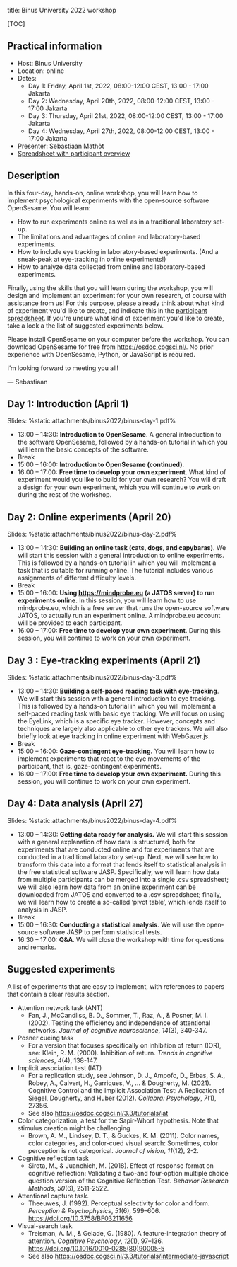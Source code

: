 title: Binus University 2022 workshop


[TOC]


## Practical information

- Host: Binus University
- Location: online
- Dates: 
    - Day 1: Friday, April 1st, 2022, 08:00-12:00 CEST, 13:00 - 17:00 Jakarta
    - Day 2: Wednesday, April 20th, 2022, 08:00-12:00 CEST, 13:00 - 17:00 Jakarta
    - Day 3: Thursday, April 21st, 2022, 08:00-12:00 CEST, 13:00 - 17:00 Jakarta
    - Day 4: Wednesday, April 27th, 2022, 08:00-12:00 CEST, 13:00 - 17:00 Jakarta
- Presenter: Sebastiaan Mathôt
- [Spreadsheet with participant overview](https://binusianorg.sharepoint.com/sites/WyLab/_layouts/15/guestaccess.aspx?guestaccesstoken=wvSvcpJoabwkk99w%2BuZhpJX58EgC6O4ug%2FgWYbN4H%2BI%3D&docid=2_15f25248401074bb79187e333dcb63088&rev=1&e=iPtB1U)


## Description

In this four-day, hands-on, online workshop, you will learn how to implement psychological experiments with the open-source software OpenSesame. You will learn:

- How to run experiments online as well as in a traditional laboratory set-up.
- The limitations and advantages of online and laboratory-based experiments.
- How to include eye tracking in laboratory-based experiments. (And a sneak-peak at eye-tracking in online experiments!)
- How to analyze data collected from online and laboratory-based experiments.

Finally, using the skills that you will learn during the workshop, you will design and implement an experiment for your own research, of course with assistance from us! For this purpose, please already think about what kind of experiment you'd like to create, and indicate this in the [participant spreadsheet](https://binusianorg.sharepoint.com/sites/WyLab/_layouts/15/guestaccess.aspx?guestaccesstoken=wvSvcpJoabwkk99w%2BuZhpJX58EgC6O4ug%2FgWYbN4H%2BI%3D&docid=2_15f25248401074bb79187e333dcb63088&rev=1&e=iPtB1U). If you're unsure what kind of experiment you'd like to create, take a look a the list of suggested experiments below.

Please install OpenSesame on your computer before the workshop. You can download OpenSesame for free from <https://osdoc.cogsci.nl/>. No prior experience with OpenSesame, Python, or JavaScript is required.

I’m looking forward to meeting you all!

— Sebastiaan


## Day 1: Introduction (April 1)

Slides: %static:attachments/binus2022/binus-day-1.pdf%

- 13:00 – 14:30: __Introduction to OpenSesame__. A general introduction to the software OpenSesame, followed by a hands-on tutorial in which you will learn the basic concepts of the software.
- Break
- 15:00 – 16:00: __Introduction to OpenSesame (continued)__.
- 16:00 – 17:00: __Free time to develop your own experiment__. What kind of experiment would you like to build for your own research? You will draft a design for your own experiment, which you will continue to work on during the rest of the workshop.


## Day 2: Online experiments (April 20)

Slides: %static:attachments/binus2022/binus-day-2.pdf%

- 13:00 – 14:30: __Building an online task (cats, dogs, and capybaras)__. We will start this session with a general introduction to online experiments. This is followed by a hands-on tutorial in which you will implement a task that is suitable for running online. The tutorial includes various assignments of different difficulty levels.
- Break
- 15:00 – 16:00: __Using <https://mindprobe.eu> (a JATOS server) to run experiments online__. In this session, you will learn how to use mindprobe.eu, which is a free server that runs the open-source software JATOS, to actually run an experiment online. A mindprobe.eu account will be provided to each participant.
- 16:00 – 17:00: __Free time to develop your own experiment__. During this session, you will continue to work on your own experiment.


## Day 3 : Eye-tracking experiments (April 21)

Slides: %static:attachments/binus2022/binus-day-3.pdf%

- 13:00 – 14:30: __Building a self-paced reading task with eye-tracking__. We will start this session with a general introduction to eye tracking. This is followed by a hands-on tutorial in which you will implement a self-paced reading task with basic eye tracking. We will focus on using the EyeLink, which is a specific eye tracker. However, concepts and techniques are largely also applicable to other eye trackers. We will also briefly look at eye tracking in online experiment with WebGazer.js.
- Break
- 15:00 – 16:00: __Gaze-contingent eye-tracking.__ You will learn how to implement experiments that react to the eye movements of the participant, that is, gaze-contingent experiments.
- 16:00 – 17:00: __Free time to develop your own experiment.__ During this session, you will continue to work on your own experiment.


## Day 4: Data analysis (April 27)

Slides: %static:attachments/binus2022/binus-day-4.pdf%

- 13:00 – 14:30: __Getting data ready for analysis.__ We will start this session with a general explanation of how data is structured, both for experiments that are conducted online and for experiments that are conducted in a traditional laboratory set-up. Next, we will see how to transform this data into a format that lends itself to statistical analysis in the free statistical software JASP. Specifically, we will learn how data from multiple participants can be merged into a single .csv spreadsheet; we will also learn how data from an online experiment can be downloaded from JATOS and converted to a .csv spreadsheet; finally, we will learn how to create a so-called ‘pivot table’, which lends itself to analysis in JASP.
- Break
- 15:00 – 16:30: __Conducting a statistical analysis__. We will use the open-source software JASP to perform statistical tests.
- 16:30 – 17:00: __Q&A__. We will close the workshop with time for questions and remarks.


## Suggested experiments

A list of experiments that are easy to implement, with references to papers that contain a clear results section.

- Attention network task (ANT)
    - Fan, J., McCandliss, B. D., Sommer, T., Raz, A., & Posner, M. I. (2002). Testing the efficiency and independence of attentional networks. *Journal of cognitive neuroscience*, *14*(3), 340-347.
- Posner cueing task
    - For a version that focuses specifically on inhibition of return (IOR), see: Klein, R. M. (2000). Inhibition of return. *Trends in cognitive sciences*, *4*(4), 138-147.
- Implicit association test (IAT)
    - For a replication study, see Johnson, D. J., Ampofo, D., Erbas, S. A., Robey, A., Calvert, H., Garriques, V., ... & Dougherty, M. (2021). Cognitive Control and the Implicit Association Test: A Replication of Siegel, Dougherty, and Huber (2012). *Collabra: Psychology*, *7*(1), 27356.
    - See also <https://osdoc.cogsci.nl/3.3/tutorials/iat>
- Color categorization, a test for the Sapir-Whorf hypothesis. Note that stimulus creation might be challenging
    - Brown, A. M., Lindsey, D. T., & Guckes, K. M. (2011). Color names, color categories, and color-cued visual search: Sometimes, color perception is not categorical. *Journal of vision*, *11*(12), 2-2.
- Cognitive reflection task
    - Sirota, M., & Juanchich, M. (2018). Effect of response format on cognitive reflection: Validating a two-and four-option multiple choice question version of the Cognitive Reflection Test. *Behavior Research Methods*, *50*(6), 2511-2522.
- Attentional capture task.
    - Theeuwes, J. (1992). Perceptual selectivity for color and form. *Perception & Psychophysics*, *51*(6), 599–606. <https://doi.org/10.3758/BF03211656>
- Visual-search task.
    - Treisman, A. M., & Gelade, G. (1980). A feature-integration theory of attention. *Cognitive Psychology*, *12*(1), 97–136. <https://doi.org/10.1016/0010-0285(80)90005-5>
    - See also <https://osdoc.cogsci.nl/3.3/tutorials/intermediate-javascript>
